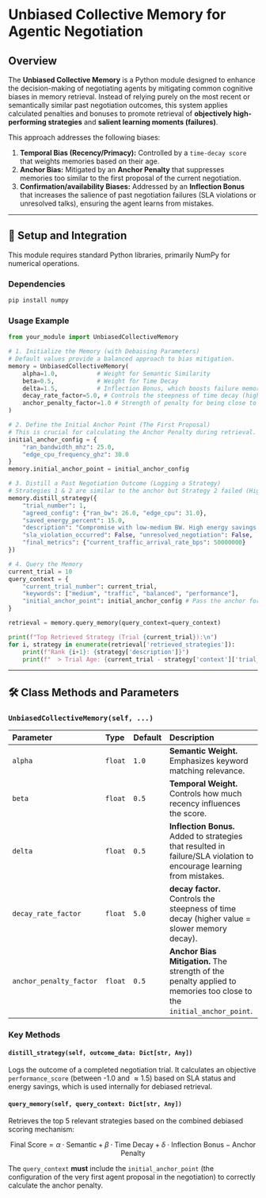 # Unbiased Collective Memory for Agentic Negotiation

## Overview

The **Unbiased Collective Memory** is a Python module designed to enhance the decision-making of negotiating agents by mitigating common cognitive biases in memory retrieval. Instead of relying purely on the most recent or semantically similar past negotiation outcomes, this system applies calculated penalties and bonuses to promote retrieval of **objectively high-performing strategies** and **salient learning moments (failures)**.

This approach addresses the following biases:

1.  **Temporal Bias (Recency/Primacy):** Controlled by a `time-decay score` that weights memories based on their age.
2.  **Anchor Bias:** Mitigated by an **Anchor Penalty** that suppresses memories too similar to the first proposal of the current negotiation.
3.  **Confirmation/availability Biases:** Addressed by an **Inflection Bonus** that increases the salience of past negotiation failures (SLA violations or unresolved talks), ensuring the agent learns from mistakes.

-----

## 🚀 Setup and Integration

This module requires standard Python libraries, primarily NumPy for numerical operations.

### Dependencies

```bash
pip install numpy
```

### Usage Example

```python
from your_module import UnbiasedCollectiveMemory

# 1. Initialize the Memory (with Debaising Parameters)
# Default values provide a balanced approach to bias mitigation.
memory = UnbiasedCollectiveMemory(
    alpha=1.0,           # Weight for Semantic Similarity
    beta=0.5,            # Weight for Time Decay
    delta=1.5,           # Inflection Bonus, which boosts failure memories and diversity
    decay_rate_factor=5.0, # Controls the steepness of time decay (higher value = slower memory decay)
    anchor_penalty_factor=1.0 # Strength of penalty for being close to the Anchor
)

# 2. Define the Initial Anchor Point (The First Proposal)
# This is crucial for calculating the Anchor Penalty during retrieval.
initial_anchor_config = {
    "ran_bandwidth_mhz": 25.0, 
    "edge_cpu_frequency_ghz": 30.0
}
memory.initial_anchor_point = initial_anchor_config

# 3. Distill a Past Negotiation Outcome (Logging a Strategy)
# Strategies 1 & 2 are similar to the anchor but Strategy 2 failed (High Inflection Bonus).
memory.distill_strategy({
    "trial_number": 1, 
    "agreed_config": {"ran_bw": 26.0, "edge_cpu": 31.0},
    "saved_energy_percent": 15.0,
    "description": "Compromise with low-medium BW. High energy savings.",
    "sla_violation_occurred": False, "unresolved_negotiation": False,
    "final_metrics": {"current_traffic_arrival_rate_bps": 50000000}
})

# 4. Query the Memory
current_trial = 10 
query_context = {
    "current_trial_number": current_trial,
    "keywords": ["medium", "traffic", "balanced", "performance"],
    "initial_anchor_point": initial_anchor_config # Pass the anchor for penalty calculation
}

retrieval = memory.query_memory(query_context=query_context)

print(f"Top Retrieved Strategy (Trial {current_trial}):\n")
for i, strategy in enumerate(retrieval['retrieved_strategies']):
    print(f"Rank {i+1}: {strategy['description']}")
    print(f"  > Trial Age: {current_trial - strategy['context']['trial_number']}")

```

-----

## 🛠️ Class Methods and Parameters

### `UnbiasedCollectiveMemory(self, ...)`

| Parameter | Type | Default | Description |
| :--- | :--- | :--- | :--- |
| `alpha` | `float` | `1.0` | **Semantic Weight.** Emphasizes keyword matching relevance. |
| `beta` | `float` | `0.5` | **Temporal Weight.** Controls how much recency influences the score. |
| `delta` | `float` | `0.5` | **Inflection Bonus.** Added to strategies that resulted in failure/SLA violation to encourage learning from mistakes. |
| `decay_rate_factor` | `float` | `5.0` | **decay factor.** Controls the steepness of time decay (higher value = slower memory decay). |
| `anchor_penalty_factor` | `float` | `0.5` | **Anchor Bias Mitigation.** The strength of the penalty applied to memories too close to the `initial_anchor_point`. |

### Key Methods

#### `distill_strategy(self, outcome_data: Dict[str, Any])`

Logs the outcome of a completed negotiation trial. It calculates an objective `performance_score` (between -1.0 and $\approx 1.5$) based on SLA status and energy savings, which is used internally for debiased retrieval.

#### `query_memory(self, query_context: Dict[str, Any])`

Retrieves the top 5 relevant strategies based on the combined debiased scoring mechanism:

$$\text{Final Score} = \alpha \cdot \text{Semantic} + \beta \cdot \text{Time Decay} + \delta \cdot \text{Inflection Bonus} - \text{Anchor Penalty}$$

The `query_context` **must** include the `initial_anchor_point` (the configuration of the very first agent proposal in the negotiation) to correctly calculate the anchor penalty.

